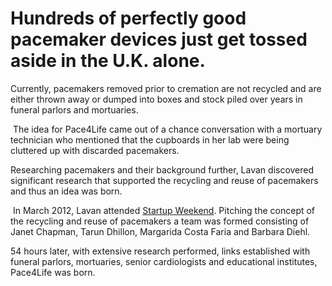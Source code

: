 # Hundreds of perfectly good pacemaker devices just get tossed aside in the U.K. alone.

Currently, pacemakers removed prior to cremation are not recycled and are either thrown away or dumped into boxes and stock piled over years in funeral parlors and mortuaries.

​
The idea for Pace4Life came out of a chance conversation with a mortuary technician who mentioned that the cupboards in her lab were being cluttered up with discarded pacemakers.

Researching pacemakers and their background further, Lavan discovered significant research that supported the recycling and reuse of pacemakers and thus an idea was born.

​
In March 2012, Lavan attended [Startup Weekend](http://startupweekend.org/). Pitching the concept of the recycling and reuse of pacemakers a team was formed consisting of Janet Chapman, Tarun Dhillon, Margarida Costa Faria and Barbara Diehl.

54 hours later, with extensive research performed, links established with funeral parlors, mortuaries, senior cardiologists and educational institutes, Pace4Life was born.
